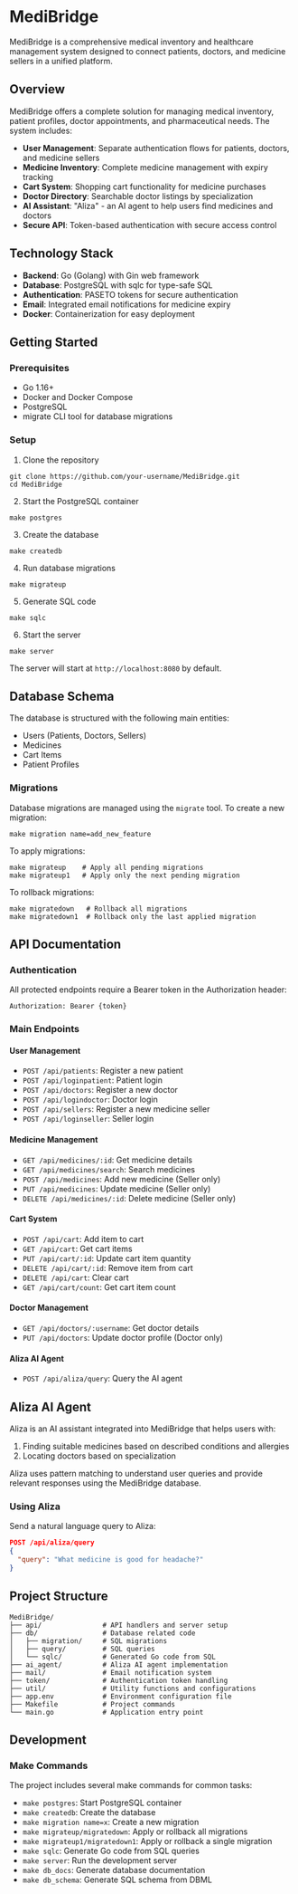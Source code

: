 # MediBridge

MediBridge is a comprehensive medical inventory and healthcare management system designed to connect patients, doctors, and medicine sellers in a unified platform.

## Overview

MediBridge offers a complete solution for managing medical inventory, patient profiles, doctor appointments, and pharmaceutical needs. The system includes:

- **User Management**: Separate authentication flows for patients, doctors, and medicine sellers
- **Medicine Inventory**: Complete medicine management with expiry tracking
- **Cart System**: Shopping cart functionality for medicine purchases
- **Doctor Directory**: Searchable doctor listings by specialization
- **AI Assistant**: "Aliza" - an AI agent to help users find medicines and doctors
- **Secure API**: Token-based authentication with secure access control

## Technology Stack

- **Backend**: Go (Golang) with Gin web framework
- **Database**: PostgreSQL with sqlc for type-safe SQL
- **Authentication**: PASETO tokens for secure authentication
- **Email**: Integrated email notifications for medicine expiry
- **Docker**: Containerization for easy deployment

## Getting Started

### Prerequisites

- Go 1.16+
- Docker and Docker Compose
- PostgreSQL
- migrate CLI tool for database migrations

### Setup

1. Clone the repository
```
git clone https://github.com/your-username/MediBridge.git
cd MediBridge
```

2. Start the PostgreSQL container
```
make postgres
```

3. Create the database
```
make createdb
```

4. Run database migrations
```
make migrateup
```

5. Generate SQL code
```
make sqlc
```

6. Start the server
```
make server
```

The server will start at `http://localhost:8080` by default.

## Database Schema

The database is structured with the following main entities:
- Users (Patients, Doctors, Sellers)
- Medicines
- Cart Items
- Patient Profiles

### Migrations

Database migrations are managed using the `migrate` tool. To create a new migration:

```
make migration name=add_new_feature
```

To apply migrations:
```
make migrateup    # Apply all pending migrations
make migrateup1   # Apply only the next pending migration
```

To rollback migrations:
```
make migratedown   # Rollback all migrations
make migratedown1  # Rollback only the last applied migration
```

## API Documentation

### Authentication

All protected endpoints require a Bearer token in the Authorization header:
```
Authorization: Bearer {token}
```

### Main Endpoints

#### User Management
- `POST /api/patients`: Register a new patient
- `POST /api/loginpatient`: Patient login
- `POST /api/doctors`: Register a new doctor
- `POST /api/logindoctor`: Doctor login
- `POST /api/sellers`: Register a new medicine seller
- `POST /api/loginseller`: Seller login

#### Medicine Management
- `GET /api/medicines/:id`: Get medicine details
- `GET /api/medicines/search`: Search medicines
- `POST /api/medicines`: Add new medicine (Seller only)
- `PUT /api/medicines`: Update medicine (Seller only)
- `DELETE /api/medicines/:id`: Delete medicine (Seller only)

#### Cart System
- `POST /api/cart`: Add item to cart
- `GET /api/cart`: Get cart items
- `PUT /api/cart/:id`: Update cart item quantity
- `DELETE /api/cart/:id`: Remove item from cart
- `DELETE /api/cart`: Clear cart
- `GET /api/cart/count`: Get cart item count

#### Doctor Management
- `GET /api/doctors/:username`: Get doctor details
- `PUT /api/doctors`: Update doctor profile (Doctor only)

#### Aliza AI Agent
- `POST /api/aliza/query`: Query the AI agent

## Aliza AI Agent

Aliza is an AI assistant integrated into MediBridge that helps users with:

1. Finding suitable medicines based on described conditions and allergies
2. Locating doctors based on specialization

Aliza uses pattern matching to understand user queries and provide relevant responses using the MediBridge database.

### Using Aliza

Send a natural language query to Aliza:

```json
POST /api/aliza/query
{
  "query": "What medicine is good for headache?"
}
```

## Project Structure

```
MediBridge/
├── api/               # API handlers and server setup
├── db/                # Database related code
│   ├── migration/     # SQL migrations
│   ├── query/         # SQL queries
│   └── sqlc/          # Generated Go code from SQL
├── ai_agent/          # Aliza AI agent implementation
├── mail/              # Email notification system
├── token/             # Authentication token handling
├── util/              # Utility functions and configurations
├── app.env            # Environment configuration file
├── Makefile           # Project commands
└── main.go            # Application entry point
```

## Development

### Make Commands

The project includes several make commands for common tasks:

- `make postgres`: Start PostgreSQL container
- `make createdb`: Create the database
- `make migration name=x`: Create a new migration
- `make migrateup/migratedown`: Apply or rollback all migrations
- `make migrateup1/migratedown1`: Apply or rollback a single migration
- `make sqlc`: Generate Go code from SQL queries
- `make server`: Run the development server
- `make db_docs`: Generate database documentation
- `make db_schema`: Generate SQL schema from DBML 
